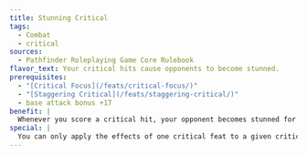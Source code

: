 ```yaml
---
title: Stunning Critical
tags:
  - Combat
  - critical
sources:
  - Pathfinder Roleplaying Game Core Rulebook
flavor_text: Your critical hits cause opponents to become stunned.
prerequisites:
  - "[Critical Focus](/feats/critical-focus/)"
  - "[Staggering Critical](/feats/staggering-critical/)"
  - base attack bonus +17
benefit: |
  Whenever you score a critical hit, your opponent becomes stunned for 1d4 rounds. A successful Fortitude save reduces this to staggered for 1d4 rounds. The DC of this Fortitude save is equal to 10 + your base attack bonus. The effects of this feat do not stack. Additional hits instead add to the duration.
special: |
  You can only apply the effects of one critical feat to a given critical hit unless you possess [Critical Mastery](/feats/critical-mastery/).
---
```



